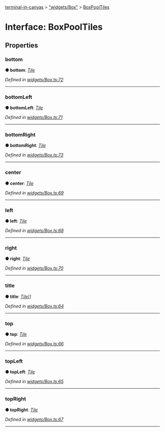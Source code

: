 [terminal-in-canvas](../README.md) > ["widgets/Box"](../modules/_widgets_box_.md) > [BoxPoolTiles](../interfaces/_widgets_box_.boxpooltiles.md)



# Interface: BoxPoolTiles


## Properties
<a id="bottom"></a>

###  bottom

**●  bottom**:  *[Tile](_terminal_.tile.md)* 

*Defined in [widgets/Box.ts:72](https://github.com/danikaze/terminal-in-canvas/blob/04a5bae/src/widgets/Box.ts#L72)*





___

<a id="bottomleft"></a>

###  bottomLeft

**●  bottomLeft**:  *[Tile](_terminal_.tile.md)* 

*Defined in [widgets/Box.ts:71](https://github.com/danikaze/terminal-in-canvas/blob/04a5bae/src/widgets/Box.ts#L71)*





___

<a id="bottomright"></a>

###  bottomRight

**●  bottomRight**:  *[Tile](_terminal_.tile.md)* 

*Defined in [widgets/Box.ts:73](https://github.com/danikaze/terminal-in-canvas/blob/04a5bae/src/widgets/Box.ts#L73)*





___

<a id="center"></a>

###  center

**●  center**:  *[Tile](_terminal_.tile.md)* 

*Defined in [widgets/Box.ts:69](https://github.com/danikaze/terminal-in-canvas/blob/04a5bae/src/widgets/Box.ts#L69)*





___

<a id="left"></a>

###  left

**●  left**:  *[Tile](_terminal_.tile.md)* 

*Defined in [widgets/Box.ts:68](https://github.com/danikaze/terminal-in-canvas/blob/04a5bae/src/widgets/Box.ts#L68)*





___

<a id="right"></a>

###  right

**●  right**:  *[Tile](_terminal_.tile.md)* 

*Defined in [widgets/Box.ts:70](https://github.com/danikaze/terminal-in-canvas/blob/04a5bae/src/widgets/Box.ts#L70)*





___

<a id="title"></a>

###  title

**●  title**:  *[Tile](_terminal_.tile.md)[]* 

*Defined in [widgets/Box.ts:64](https://github.com/danikaze/terminal-in-canvas/blob/04a5bae/src/widgets/Box.ts#L64)*





___

<a id="top"></a>

###  top

**●  top**:  *[Tile](_terminal_.tile.md)* 

*Defined in [widgets/Box.ts:66](https://github.com/danikaze/terminal-in-canvas/blob/04a5bae/src/widgets/Box.ts#L66)*





___

<a id="topleft"></a>

###  topLeft

**●  topLeft**:  *[Tile](_terminal_.tile.md)* 

*Defined in [widgets/Box.ts:65](https://github.com/danikaze/terminal-in-canvas/blob/04a5bae/src/widgets/Box.ts#L65)*





___

<a id="topright"></a>

###  topRight

**●  topRight**:  *[Tile](_terminal_.tile.md)* 

*Defined in [widgets/Box.ts:67](https://github.com/danikaze/terminal-in-canvas/blob/04a5bae/src/widgets/Box.ts#L67)*





___



